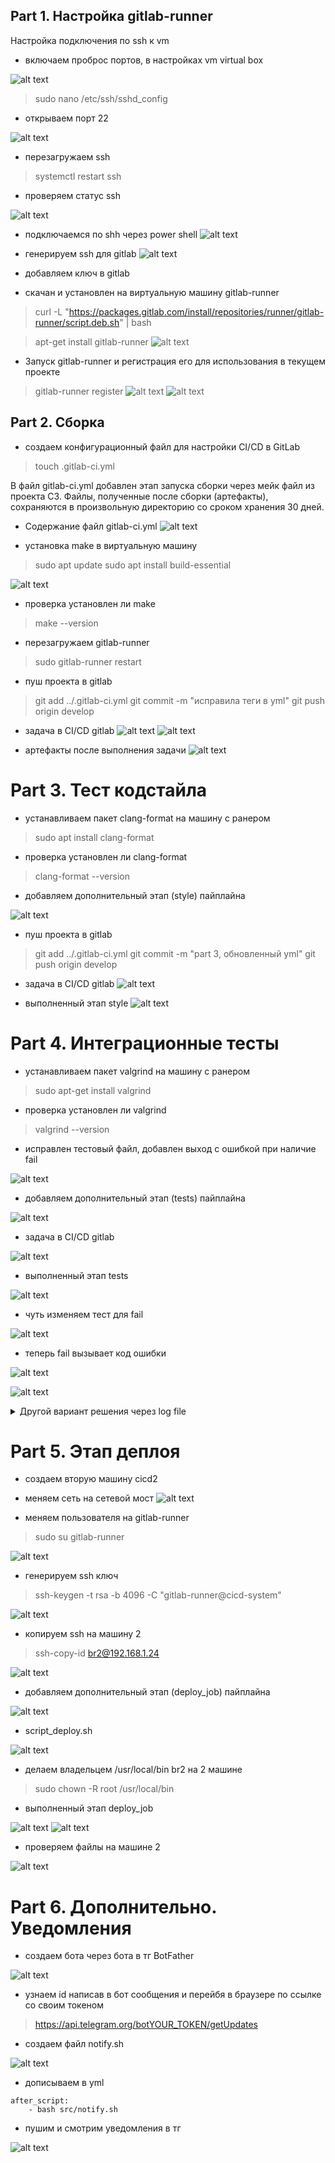 ## Part 1. Настройка gitlab-runner

Настройка подключения по ssh к vm

* включаем проброс портов, в настройках vm virtual box

![alt text](image-3.png)

> sudo nano /etc/ssh/sshd_config

* открываем порт 22

![alt text](image-2.png)

* перезагружаем ssh
> systemctl restart ssh

* проверяем статус ssh

![alt text](image-1.png)

* подключаемся по shh через power shell
![alt text](image-4.png)

* генерируем ssh для gitlab
![alt text](image-5.png)

* добавляем ключ в gitlab

* cкачан и установлен на виртуальную машину gitlab-runner

> curl -L "https://packages.gitlab.com/install/repositories/runner/gitlab-runner/script.deb.sh" | bash

> apt-get install gitlab-runner
![alt text](image.png)  

* Запуск gitlab-runner и регистрация его для использования в текущем проекте

> gitlab-runner register
![alt text](image-7.png)
![alt text](image-8.png)

## Part 2. Сборка

* создаем конфигурационный файл для настройки CI/CD в GitLab
> touch .gitlab-ci.yml

В файл gitlab-ci.yml добавлен этап запуска сборки через мейк файл из проекта C3. Файлы, полученные после сборки (артефакты), сохраняются в произвольную директорию со сроком хранения 30 дней.

* Содержание файл gitlab-ci.yml 
![alt text](image-9.png)

* установка make в виртуальную машину
> sudo apt update
> sudo apt install build-essential

![alt text](image-10.png)

* проверка установлен ли make
> make --version

* перезагружаем gitlab-runner
> sudo gitlab-runner restart

* пуш проекта в gitlab
> git add ../.gitlab-ci.yml
> git commit -m "исправила теги в yml"
> git push origin develop

* задача в CI/CD gitlab
![alt text](image-11.png)
![alt text](image-12.png)

* артефакты после выполнения задачи
![alt text](image-13.png)

# Part 3. Тест кодстайла

* устанавливаем пакет clang-format на машину с ранером

> sudo apt install clang-format

* проверка установлен ли clang-format

> clang-format --version

* добавляем дополнительный этап (style) пайплайна

![alt text](image-14.png)

* пуш проекта в gitlab
> git add ../.gitlab-ci.yml
> git commit -m "part 3, обновленный yml"
> git push origin develop

* задача в CI/CD gitlab
![alt text](image-15.png)

* выполненный этап style
![alt text](image-16.png)

# Part 4. Интеграционные тесты

* устанавливаем пакет valgrind на машину с ранером
> sudo apt-get install valgrind

* проверка установлен ли valgrind
> valgrind --version

* исправлен тестовый файл, добавлен выход с ошибкой при наличие fail

![alt text](image-6.png)

* добавляем дополнительный этап (tests) пайплайна

![alt text](image-17.png)

* задача в CI/CD gitlab

![alt text](image-19.png)

* выполненный этап tests

![alt text](image-18.png)

* чуть изменяем тест для fail

![alt text](image-20.png)

* теперь fail вызывает код ошибки

![alt text](image-21.png)

![alt text](image-22.png)

<details>
    <summary>Другой вариант решения через log file</summary>
    script:
    - cd src/cat
    - make test | tee test_output.log  # Запускаем тесты и сохраняем вывод в лог
    - make test
    - cd ../grep
    - make test | tee -a test_output.log  # Добавляем вывод тестов в тот же лог
    - |
      if grep -q "FAIL: 0" test_output.log; then
        echo "All tests passed."
      else
        echo "Tests failed!"
        exit 1
      fi
    - make test
</details>

# Part 5. Этап деплоя

* создаем вторую машину cicd2

* меняем сеть на сетевой мост
![alt text](image-30.png)

* меняем пользователя на gitlab-runner
> sudo su gitlab-runner

![alt text](image-29.png)

* генерируем ssh ключ
> ssh-keygen -t rsa -b 4096 -C "gitlab-runner@cicd-system"

![alt text](image-31.png)

* копируем ssh на машину 2
> ssh-copy-id br2@192.168.1.24

![alt text](image-32.png)

* добавляем дополнительный этап (deploy_job) пайплайна

![alt text](image-25.png)

* script_deploy.sh

![alt text](image-26.png)

* делаем владельцем /usr/local/bin br2 на 2 машине 
> sudo chown -R root /usr/local/bin

* выполненный этап deploy_job

![alt text](image-28.png)
![alt text](image-24.png)

* проверяем файлы на машине 2 

![alt text](image-27.png)

# Part 6. Дополнительно. Уведомления

* создаем бота через бота в тг BotFather

![alt text](image-33.png)

* узнаем id написав в бот сообщения и перейбя в браузере по ссылке со своим токеном

> https://api.telegram.org/botYOUR_TOKEN/getUpdates

* создаем файл notify.sh

![alt text](image-34.png)

* дописываем в yml 

```console
after_script:
    - bash src/notify.sh
```

* пушим и смотрим уведомления в тг

![alt text](image-35.png)